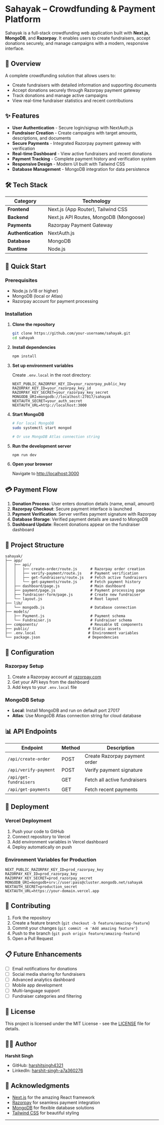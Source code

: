 # Sahayak – Crowdfunding & Payment Platform

Sahayak is a full-stack crowdfunding web application built with **Next.js**, **MongoDB**, and **Razorpay**. It enables users to create fundraisers, accept donations securely, and manage campaigns with a modern, responsive interface.

## 🌟 Overview

A complete crowdfunding solution that allows users to:
- Create fundraisers with detailed information and supporting documents
- Accept donations securely through Razorpay payment gateway
- Track donations and manage active campaigns
- View real-time fundraiser statistics and recent contributions

## ✨ Features

- **User Authentication** - Secure login/signup with NextAuth.js
- **Fundraiser Creation** - Create campaigns with target amounts, descriptions, and documents
- **Secure Payments** - Integrated Razorpay payment gateway with verification
- **Real-time Dashboard** - View active fundraisers and recent donations
- **Payment Tracking** - Complete payment history and verification system
- **Responsive Design** - Modern UI built with Tailwind CSS
- **Database Management** - MongoDB integration for data persistence

## 🛠️ Tech Stack

| Category | Technology |
|----------|------------|
| **Frontend** | Next.js (App Router), Tailwind CSS |
| **Backend** | Next.js API Routes, MongoDB (Mongoose) |
| **Payments** | Razorpay Payment Gateway |
| **Authentication** | NextAuth.js |
| **Database** | MongoDB |
| **Runtime** | Node.js |

## 🚀 Quick Start

### Prerequisites
- Node.js (v18 or higher)
- MongoDB (local or Atlas)
- Razorpay account for payment processing

### Installation

1. **Clone the repository**
   ```bash
   git clone https://github.com/your-username/sahayak.git
   cd sahayak
   ```

2. **Install dependencies**
   ```bash
   npm install
   ```

3. **Set up environment variables**
   
   Create `.env.local` in the root directory:
   ```env
   NEXT_PUBLIC_RAZORPAY_KEY_ID=your_razorpay_public_key
   RAZORPAY_KEY_ID=your_razorpay_key_id
   RAZORPAY_KEY_SECRET=your_razorpay_key_secret
   MONGODB_URI=mongodb://localhost:27017/sahayak
   NEXTAUTH_SECRET=your_auth_secret
   NEXTAUTH_URL=http://localhost:3000
   ```

4. **Start MongoDB**
   ```bash
   # For local MongoDB
   sudo systemctl start mongod
   
   # Or use MongoDB Atlas connection string
   ```

5. **Run the development server**
   ```bash
   npm run dev
   ```

6. **Open your browser**
   
   Navigate to [http://localhost:3000](http://localhost:3000)

## 💳 Payment Flow

1. **Donation Process**: User enters donation details (name, email, amount)
2. **Razorpay Checkout**: Secure payment interface is launched
3. **Payment Verification**: Server verifies payment signature with Razorpay
4. **Database Storage**: Verified payment details are saved to MongoDB
5. **Dashboard Update**: Recent donations appear on the fundraiser dashboard

## 📁 Project Structure

```
sahayak/
├── app/
│   ├── api/
│   │   ├── create-order/route.js      # Razorpay order creation
│   │   ├── verify-payment/route.js    # Payment verification
│   │   ├── get-fundraisers/route.js   # Fetch active fundraisers
│   │   └── get-payments/route.js      # Fetch payment history
│   ├── dashboard/page.js              # Main dashboard
│   ├── payment/page.js                # Payment processing page
│   ├── fundraiser-form/page.js        # Create new fundraiser
│   └── layout.js                      # Root layout
├── lib/
│   └── mongodb.js                     # Database connection
├── models/
│   ├── Payment.js                     # Payment schema
│   └── Fundraiser.js                  # Fundraiser schema
├── components/                        # Reusable UI components
├── public/                           # Static assets
├── .env.local                        # Environment variables
└── package.json                      # Dependencies
```

## 🔧 Configuration

### Razorpay Setup
1. Create a Razorpay account at [razorpay.com](https://razorpay.com)
2. Get your API keys from the dashboard
3. Add keys to your `.env.local` file

### MongoDB Setup
- **Local**: Install MongoDB and run on default port 27017
- **Atlas**: Use MongoDB Atlas connection string for cloud database

## 📊 API Endpoints

| Endpoint | Method | Description |
|----------|--------|-------------|
| `/api/create-order` | POST | Create Razorpay payment order |
| `/api/verify-payment` | POST | Verify payment signature |
| `/api/get-fundraisers` | GET | Fetch all active fundraisers |
| `/api/get-payments` | GET | Fetch recent payments |

## 🚢 Deployment

### Vercel Deployment
1. Push your code to GitHub
2. Connect repository to Vercel
3. Add environment variables in Vercel dashboard
4. Deploy automatically on push

### Environment Variables for Production
```env
NEXT_PUBLIC_RAZORPAY_KEY_ID=prod_razorpay_key
RAZORPAY_KEY_ID=prod_razorpay_key
RAZORPAY_KEY_SECRET=prod_razorpay_secret
MONGODB_URI=mongodb+srv://user:pass@cluster.mongodb.net/sahayak
NEXTAUTH_SECRET=production_secret
NEXTAUTH_URL=https://your-domain.vercel.app
```

## 🤝 Contributing

1. Fork the repository
2. Create a feature branch (`git checkout -b feature/amazing-feature`)
3. Commit your changes (`git commit -m 'Add amazing feature'`)
4. Push to the branch (`git push origin feature/amazing-feature`)
5. Open a Pull Request

## 📋 Future Enhancements

- [ ] Email notifications for donations
- [ ] Social media sharing for fundraisers
- [ ] Advanced analytics dashboard
- [ ] Mobile app development
- [ ] Multi-language support
- [ ] Fundraiser categories and filtering

## 📄 License

This project is licensed under the MIT License - see the [LICENSE](LICENSE) file for details.

## 👨‍💻 Author

**Harshit Singh**
- GitHub: [harshitsingh4321](https://github.com/harshitsingh4321)
- LinkedIn: [harshit-singh-a7a360276](https://www.linkedin.com/in/harshit-singh-a7a360276)

## 🙏 Acknowledgments

- [Next.js](https://nextjs.org/) for the amazing React framework
- [Razorpay](https://razorpay.com/) for seamless payment integration
- [MongoDB](https://mongodb.com/) for flexible database solutions
- [Tailwind CSS](https://tailwindcss.com/) for beautiful styling

---

